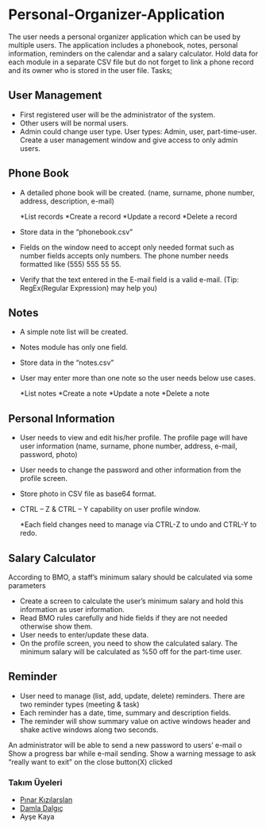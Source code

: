 # Personal-Organizer-Application

 The user needs a personal organizer application which can be used by multiple users. The
application includes a phonebook, notes, personal information, reminders on the calendar and a
salary calculator. Hold data for each module in a separate CSV file but do not forget to link a
phone record and its owner who is stored in the user file. Tasks; 

## User Management
- First registered user will be the administrator of the system.
- Other users will be normal users.
- Admin could change user type. User types: Admin, user, part-time-user.
     Create a user management window and give access to only admin users.

## Phone Book
- A detailed phone book will be created. (name, surname, phone number, address,
description, e-mail) 

     *List records *Create a record  *Update a record *Delete a record 
- Store data in the “phonebook.csv”
- Fields on the window need to accept only needed format such as number fields accepts
only numbers. The phone number needs formatted like (555) 555 55 55.
- Verify that the text entered in the E-mail field is a valid e-mail. (Tip: RegEx(Regular
Expression) may help you) 

## Notes
- A simple note list will be created.
- Notes module has only one field.
- Store data in the “notes.csv”
- User may enter more than one note so the user needs below use cases.
     
     *List notes *Create a note *Update a note *Delete a note 

## Personal Information
- User needs to view and edit his/her profile. The profile page will have user information
(name, surname, phone number, address, e-mail, password, photo)
- User needs to change the password and other information from the profile screen.
- Store photo in CSV file as base64 format.
- CTRL – Z & CTRL – Y capability on user profile window.

     *Each field changes need to manage via CTRL-Z to undo and CTRL-Y to redo.

## Salary Calculator
According to BMO, a staff’s minimum salary should be calculated via some parameters
- Create a screen to calculate the user’s minimum salary and hold this information as user
information.
- Read BMO rules carefully and hide fields if they are not needed otherwise show
them.
- User needs to enter/update these data.
- On the profile screen, you need to show the calculated salary. The minimum salary will
be calculated as %50 off for the part-time user.

## Reminder
- User need to manage (list, add, update, delete) reminders. There are two reminder types (meeting & task)
- Each reminder has a date, time, summary and description fields.
- The reminder will show summary value on active windows header and shake
active windows along two seconds. 


An administrator will be able to send a new password to users’ e-mail o Show a progress bar while e-mail sending. 
Show a warning message to ask “really want to exit” on the close button(X) clicked

### Takım Üyeleri
* [Pınar Kızılarslan](https://github.com/pinarkizilarslan)
* [Damla Dalgıç](https://github.com/damladlg)
* Ayşe Kaya

